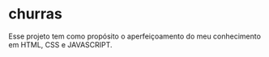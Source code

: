# churras
Esse projeto tem como propósito o aperfeiçoamento do meu conhecimento em HTML, CSS e JAVASCRIPT.
